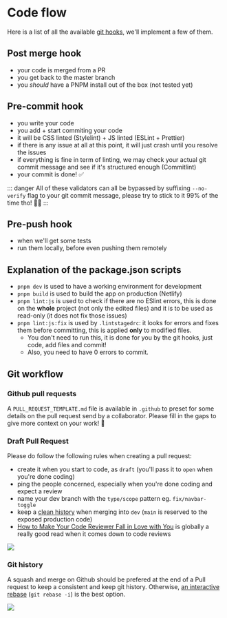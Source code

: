 # Code flow

Here is a list of all the available [git hooks](https://githooks.com/), we'll implement a few of them.

## Post merge hook
- your code is merged from a PR
- you get back to the master branch
- you _should_ have a PNPM install out of the box (not tested yet)

## Pre-commit hook
- you write your code
- you add + start commiting your code
- it will be CSS linted (Stylelint) + JS linted (ESLint + Prettier)
- if there is any issue at all at this point, it will just crash until you resolve the issues
- if everything is fine in term of linting, we may check your actual git commit message and see if it's structured enough (Commitlint)
- your commit is done! ✅

::: danger
All of these validators can all be bypassed by suffixing `--no-verify` flag to your git commit message, please try to stick to it 99% of the time tho! 🙏👼
:::

## Pre-push hook
- when we'll get some tests
- run them locally, before even pushing them remotely

## Explanation of the package.json scripts
- `pnpm dev` is used to have a working environment for development
- `pnpm build` is used to build the app on production (Netlify)
- `pnpm lint:js` is used to check if there are no ESlint errors, this is done on the **whole** project (not only the edited files) and it is to be used as read-only (it does not fix those issues)
- `pnpm lint:js:fix` is used by `.lintstagedrc`: it looks for errors and fixes them before committing, this is applied **only** to modified files.
  - You don't need to run this, it is done for you by the git hooks, just code, add files and commit!
  - Also, you need to have 0 errors to commit.

## Git workflow

### Github pull requests

A `PULL_REQUEST_TEMPLATE.md` file is available in `.github` to preset for some details on the pull request send by a collaborator. Please fill in the gaps to give more context on your work! 💪

### Draft Pull Request

Please do follow the following rules when creating a pull request:
- create it when you start to code, as `draft` (you'll pass it to `open` when you're done coding)
- ping the people concerned, especially when you're done coding and expect a review
- name your dev branch with the `type/scope` pattern eg. `fix/navbar-toggle`
- keep a [clean history](/conventions/code_flow.html#git-history) when merging into `dev` (`main` is reserved to the exposed production code)
- [How to Make Your Code Reviewer Fall in Love with You](https://mtlynch.io/code-review-love/) is globally a really good read when it comes down to code reviews

![](https://i.imgur.com/NP4b9OH.png)

### Git history

A squash and merge on Github should be prefered at the end of a Pull request to keep a consistent and keep git history. Otherwise, [an interactive rebase](https://youtu.be/f1wnYdLEpgI) (`git rebase -i`) is the best option.

![](https://i.imgur.com/MSYqQyM.png)
